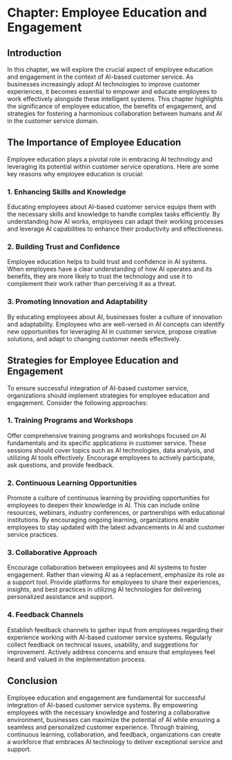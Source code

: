 Chapter: Employee Education and Engagement
==========================================

Introduction
------------

In this chapter, we will explore the crucial aspect of employee education and engagement in the context of AI-based customer service. As businesses increasingly adopt AI technologies to improve customer experiences, it becomes essential to empower and educate employees to work effectively alongside these intelligent systems. This chapter highlights the significance of employee education, the benefits of engagement, and strategies for fostering a harmonious collaboration between humans and AI in the customer service domain.

The Importance of Employee Education
------------------------------------

Employee education plays a pivotal role in embracing AI technology and leveraging its potential within customer service operations. Here are some key reasons why employee education is crucial:

### 1. Enhancing Skills and Knowledge

Educating employees about AI-based customer service equips them with the necessary skills and knowledge to handle complex tasks efficiently. By understanding how AI works, employees can adapt their working processes and leverage AI capabilities to enhance their productivity and effectiveness.

### 2. Building Trust and Confidence

Employee education helps to build trust and confidence in AI systems. When employees have a clear understanding of how AI operates and its benefits, they are more likely to trust the technology and use it to complement their work rather than perceiving it as a threat.

### 3. Promoting Innovation and Adaptability

By educating employees about AI, businesses foster a culture of innovation and adaptability. Employees who are well-versed in AI concepts can identify new opportunities for leveraging AI in customer service, propose creative solutions, and adapt to changing customer needs effectively.

Strategies for Employee Education and Engagement
------------------------------------------------

To ensure successful integration of AI-based customer service, organizations should implement strategies for employee education and engagement. Consider the following approaches:

### 1. Training Programs and Workshops

Offer comprehensive training programs and workshops focused on AI fundamentals and its specific applications in customer service. These sessions should cover topics such as AI technologies, data analysis, and utilizing AI tools effectively. Encourage employees to actively participate, ask questions, and provide feedback.

### 2. Continuous Learning Opportunities

Promote a culture of continuous learning by providing opportunities for employees to deepen their knowledge in AI. This can include online resources, webinars, industry conferences, or partnerships with educational institutions. By encouraging ongoing learning, organizations enable employees to stay updated with the latest advancements in AI and customer service practices.

### 3. Collaborative Approach

Encourage collaboration between employees and AI systems to foster engagement. Rather than viewing AI as a replacement, emphasize its role as a support tool. Provide platforms for employees to share their experiences, insights, and best practices in utilizing AI technologies for delivering personalized assistance and support.

### 4. Feedback Channels

Establish feedback channels to gather input from employees regarding their experience working with AI-based customer service systems. Regularly collect feedback on technical issues, usability, and suggestions for improvement. Actively address concerns and ensure that employees feel heard and valued in the implementation process.

Conclusion
----------

Employee education and engagement are fundamental for successful integration of AI-based customer service systems. By empowering employees with the necessary knowledge and fostering a collaborative environment, businesses can maximize the potential of AI while ensuring a seamless and personalized customer experience. Through training, continuous learning, collaboration, and feedback, organizations can create a workforce that embraces AI technology to deliver exceptional service and support.
